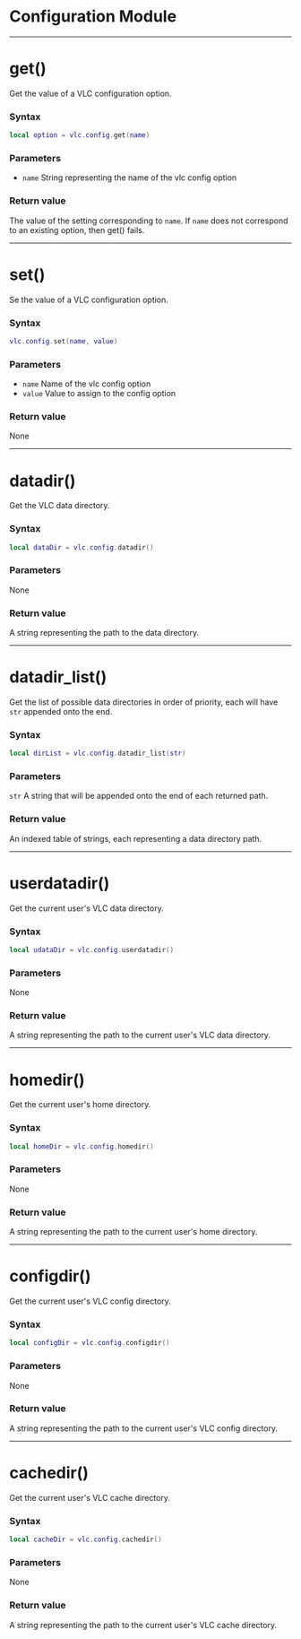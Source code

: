 # Configuration Module
----
# get()
Get the value of a VLC configuration option.
### Syntax
```lua
local option = vlc.config.get(name)
```
### Parameters
- `name` String representing the name of the vlc config option

### Return value
The value of the setting corresponding to `name`. If `name` does not correspond to an existing option, then get() fails.

----
# set()
Se the value of a VLC configuration option.
### Syntax
```lua
vlc.config.set(name, value)
```
### Parameters
- `name` Name of the vlc config option
- `value` Value to assign to the config option

### Return value
None

----
# datadir()
Get the VLC data directory.
### Syntax
```lua
local dataDir = vlc.config.datadir()
```
### Parameters
None

### Return value
A string representing the path to the data directory.

----
# datadir_list()
Get the list of possible data directories in order of priority, each will have `str` appended onto the end.
### Syntax
```lua
local dirList = vlc.config.datadir_list(str)
```
### Parameters
`str` A string that will be appended onto the end of each returned path.

### Return value
An indexed table of strings, each representing a data directory path.

----
# userdatadir()
Get the current user's VLC data directory.
### Syntax
```lua
local udataDir = vlc.config.userdatadir()
```
### Parameters
None

### Return value
A string representing the path to the current user's VLC data directory.

----
# homedir()
Get the current user's home directory.
### Syntax
```lua
local homeDir = vlc.config.homedir()
```
### Parameters
None

### Return value
A string representing the path to the current user's home directory.

----
# configdir()
Get the current user's VLC config directory.
### Syntax
```lua
local configDir = vlc.config.configdir()
```
### Parameters
None

### Return value
A string representing the path to the current user's VLC config directory.

----
# cachedir()
Get the current user's VLC cache directory.
### Syntax
```lua
local cacheDir = vlc.config.cachedir()
```
### Parameters
None

### Return value
A string representing the path to the current user's VLC cache directory.
